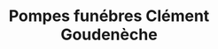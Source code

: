 ---
title: "Pompes funébres Clément Goudenèche"
url: /meymac/pompes-funebres-clement-goudeneche/
shop: directeurs de funérailles
---
